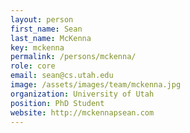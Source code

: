 ```yaml
---
layout: person
first_name: Sean
last_name: McKenna
key: mckenna
permalink: /persons/mckenna/
role: core
email: sean@cs.utah.edu
image: /assets/images/team/mckenna.jpg
organization: University of Utah
position: PhD Student
website: http://mckennapsean.com
---
```

